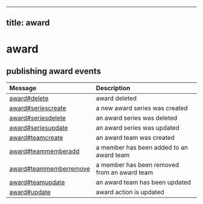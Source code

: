

---
title: award
---
# award




## publishing award events

| Message | Description |
| :---- | :---------- |
| [award#delete](#award#delete) | award deleted |
| [award#seriescreate](#award#seriescreate) | a new award series was created |
| [award#seriesdelete](#award#seriesdelete) | an award series was deleted |
| [award#seriesupdate](#award#seriesupdate) | an award series was updated |
| [award#teamcreate](#award#teamcreate) | an award team was created |
| [award#teammemberadd](#award#teammemberadd) | a member has been added to an award team |
| [award#teammemberremove](#award#teammemberremove) | a member has been removed from an award team |
| [award#teamupdate](#award#teamupdate) | an award team has been updated |
| [award#update](#award#update) | award action is updated |






